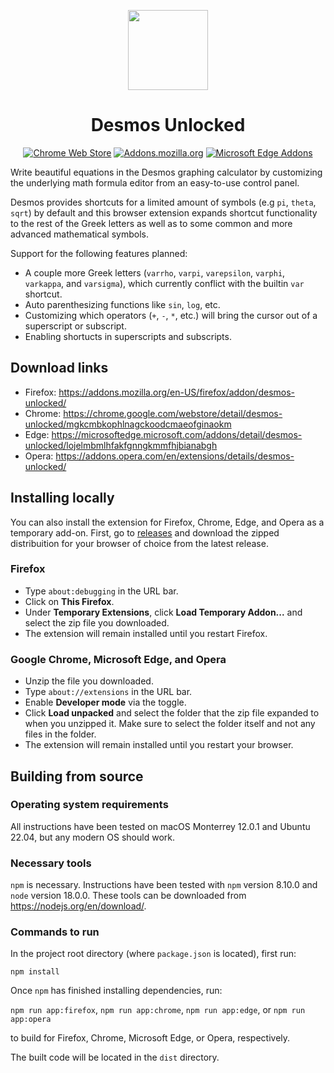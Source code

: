 <div align="center">

<p>
	<img  width="128" src="https://user-images.githubusercontent.com/82351204/179812535-eb396fdb-2ea3-47c1-999e-940af41f2cd5.png">
</p>
<h1>Desmos Unlocked</h1>

[![Chrome Web Store][WebStoreBadge]][WebStore]
[![Addons.mozilla.org][AmoBadge]][Amo]
[![Microsoft Edge Addons][EdgeBadge]][Edge]

</div>

Write beautiful equations in the Desmos graphing calculator by customizing the underlying math formula editor
from an easy-to-use control panel.

Desmos provides shortcuts for a limited amount of symbols (e.g `pi`, `theta`, `sqrt`) by default and this browser
extension expands shortcut functionality to the rest of the Greek letters as well as to some common and
more advanced mathematical symbols.

Support for the following features planned:
* A couple more Greek letters (`varrho`, `varpi`, `varepsilon`, `varphi`, `varkappa`, and `varsigma`), which currently conflict with the builtin `var` shortcut.
* Auto parenthesizing functions like `sin`, `log`, etc.
* Customizing which operators (`+`, `-`, `*`, etc.) will bring the cursor out of a superscript or subscript.
* Enabling shortucts in superscripts and subscripts.

## Download links
* Firefox: https://addons.mozilla.org/en-US/firefox/addon/desmos-unlocked/
* Chrome: https://chrome.google.com/webstore/detail/desmos-unlocked/mgkcmbkophlnagckoodcmaeofginaokm
* Edge: https://microsoftedge.microsoft.com/addons/detail/desmos-unlocked/lojelmbmlhfakfgnngkmmfhjbianabgh
* Opera: https://addons.opera.com/en/extensions/details/desmos-unlocked/

## Installing locally
You can also install the extension for Firefox, Chrome, Edge, and Opera as a temporary add-on. First, go to 
[releases](https://github.com/SinclaM/desmos-unlocked/releases) and download the zipped distribuition for 
your browser of choice from the latest release.

### Firefox
* Type `about:debugging` in the URL bar.
* Click on __This Firefox__.
* Under __Temporary Extensions__, click __Load Temporary Addon...__ and select the zip file you downloaded.
* The extension will remain installed until you restart Firefox.

### Google Chrome, Microsoft Edge, and Opera
* Unzip the file you downloaded.
* Type `about://extensions` in the URL bar.
* Enable __Developer mode__ via the toggle.
* Click __Load unpacked__ and select the folder that the zip file expanded to when you unzipped it. Make sure to select the folder itself and not any files in the folder.
* The extension will remain installed until you restart your browser.

## Building from source
### Operating system requirements
All instructions have been tested on macOS Monterrey 12.0.1 and Ubuntu 22.04, but any modern OS should work.
### Necessary tools
`npm` is necessary. Instructions have been tested with `npm` version 8.10.0 and `node` version 18.0.0. These tools can be downloaded from https://nodejs.org/en/download/.
### Commands to run
In the project root directory (where `package.json` is located), first run:

`npm install`

Once `npm` has finished installing dependencies, run:

`npm run app:firefox`, `npm run app:chrome`, `npm run app:edge`, or `npm run app:opera`

to build for Firefox, Chrome, Microsoft Edge, or Opera, respectively.

The built code will be located in the `dist` directory.

<!-- Badges -->
[AmoBadge]: https://img.shields.io/amo/v/%7B43359c03-2c83-4d28-8982-00e011b097ee%7D?label=Firefox&logo=Firefox&logoColor=%23FFFFFF
[EdgeBadge]: https://img.shields.io/badge/dynamic/json?label=Edge&logo=microsoft-edge&prefix=v&query=%24.version&url=https%3A%2F%2Fmicrosoftedge.microsoft.com%2Faddons%2Fgetproductdetailsbycrxid%2Flojelmbmlhfakfgnngkmmfhjbianabgh
[WebStoreBadge]: https://img.shields.io/chrome-web-store/v/mgkcmbkophlnagckoodcmaeofginaokm?label=Chrome&logo=Google%20Chrome&logoColor=%23FFFFFF

<!-- Download -->
[Amo]: https://addons.mozilla.org/en-US/firefox/addon/desmos-unlocked/
[Edge]: https://microsoftedge.microsoft.com/addons/detail/desmos-unlocked/lojelmbmlhfakfgnngkmmfhjbianabgh
[WebStore]: https://chrome.google.com/webstore/detail/desmos-unlocked/mgkcmbkophlnagckoodcmaeofginaokm
